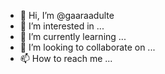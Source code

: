 - 👋 Hi, I’m @gaaraadulte
- 👀 I’m interested in ...
- 🌱 I’m currently learning ...
- 💞️ I’m looking to collaborate on ...
- 📫 How to reach me ...

<!---
gaaraadulte/gaaraadulte is a ✨ special ✨ repository because its `README.md` (this file) appears on your GitHub profile.
You can click the Preview link to take a look at your changes.
--->
